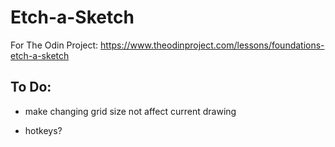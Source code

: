 # Etch-a-Sketch

For The Odin Project:
https://www.theodinproject.com/lessons/foundations-etch-a-sketch

## To Do:
- make changing grid size not affect current drawing

- hotkeys?